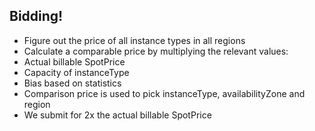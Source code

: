 ## Bidding!

* Figure out the price of all instance types in all regions
* Calculate a comparable price by multiplying the relevant values:
 * Actual billable SpotPrice
 * Capacity of instanceType
 * Bias based on statistics
* Comparison price is used to pick instanceType, availabilityZone and region
* We submit for 2x the actual billable SpotPrice
